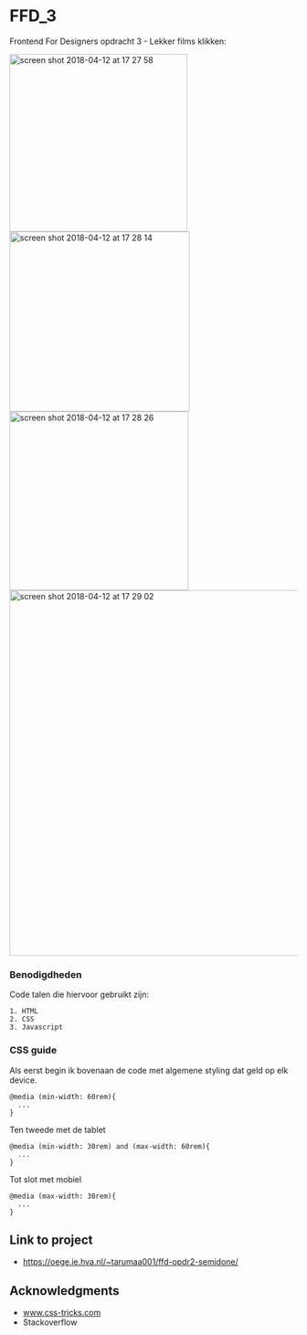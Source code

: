# FFD_3

Frontend For Designers opdracht 3 - Lekker films klikken:

<img width="311" alt="screen shot 2018-04-12 at 17 27 58" src="https://user-images.githubusercontent.com/33866004/38687456-09e41a44-3e77-11e8-9562-438806f9e15c.png">

<img width="315" alt="screen shot 2018-04-12 at 17 28 14" src="https://user-images.githubusercontent.com/33866004/38687491-1e232b80-3e77-11e8-909c-bd74ba6ae4f1.png">

<img width="313" alt="screen shot 2018-04-12 at 17 28 26" src="https://user-images.githubusercontent.com/33866004/38687511-26f4f39c-3e77-11e8-96eb-992675b2e444.png">

<img width="640" alt="screen shot 2018-04-12 at 17 29 02" src="https://user-images.githubusercontent.com/33866004/38687544-3629f862-3e77-11e8-9137-4cc26fa183fe.png">

### Benodigdheden

Code talen die hiervoor gebruikt zijn:

```
1. HTML
2. CSS
3. Javascript

```

### CSS guide

Als eerst begin ik bovenaan de code met algemene styling dat geld op elk device.
```
@media (min-width: 60rem){
  ...
}
```

Ten tweede met de tablet
```
@media (min-width: 30rem) and (max-width: 60rem){
  ...
}
```
Tot slot met mobiel
```
@media (max-width: 30rem){
  ...
}
```

## Link to project

* https://oege.ie.hva.nl/~tarumaa001/ffd-opdr2-semidone/

## Acknowledgments

* www.css-tricks.com
* Stackoverflow

